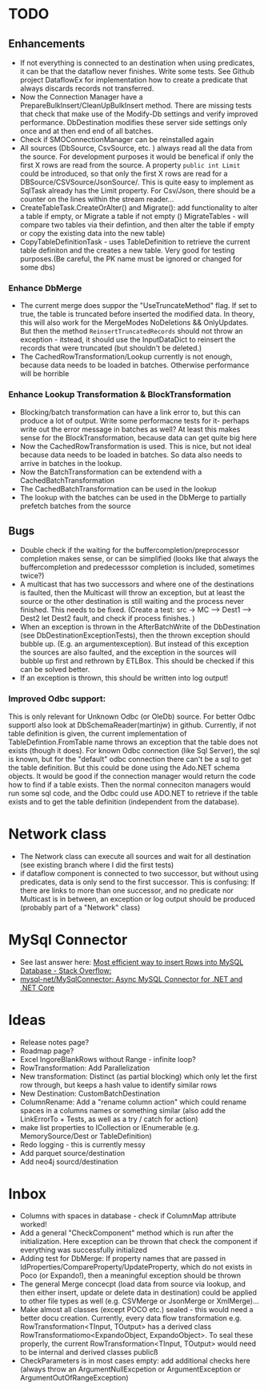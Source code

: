 # TODO

## Enhancements
- If not everything is connected to an destination when using predicates, it can be that the dataflow never finishes. Write some tests. See Github project DataflowEx for implementation how to create a predicate that always discards records not transferred.
- Now the Connection Manager have a PrepareBulkInsert/CleanUpBulkInsert method. There are missing tests that check that make use of the Modify-Db settings and verify improved performance. DbDestination modifies these server side settings only once and at then end end of all batches.
- Check if SMOConnectionManager can be reinstalled again
- All sources (DbSource, CsvSource, etc. )  always read all the data from the source. For development purposes it would be benefical if only the first X rows are read from the source. A property `public int Limit` could be introduced, so that only the first X rows are read for a DBSource/CSVSource/JsonSource/. This is quite easy to implement as SqlTask already has the Limit property. For Csv/Json, there should be a counter on the lines within the stream reader...
- CreateTableTask.CreateOrAlter() and Migrate(): add functionality to alter a table if empty, or Migrate a table if not empty
 () MigrateTables - will compare two tables via their defintion, and then alter the table if empty or copy the existing data into the new table)
- CopyTableDefinitionTask - uses TableDefinition to retrieve the current table definiton and the creates a new table. 
Very good for testing purposes.(Be careful, the PK name must be ignored or changed for some dbs)


### Enhance DbMerge 
- The current merge does suppor the "UseTruncateMethod" flag. If set to true, the table is truncated before inserted the modified data.
In theory, this will also work for the MergeModes NoDeletions && OnlyUpdates. But then the method `ReinsertTruncatedRecords` should not 
throw an exception - itstead, it should use the InputDataDict to reinsert the records that were truncated (but shouldn't be deleted.)
- The CachedRowTransformation/Lookup currently is not enough, because data needs to be loaded in batches. Otherwise performance will be horrible


### Enhance Lookup Transformation & BlockTransformation
- Blocking/batch transformation can have a link error to, but this can produce a lot of output. Write some performacne tests for it- perhaps write out the error message in batches as well? At least this makes sense for the BlockTransformation, because data can get quite big here
- Now the CachedRowTransformation is used. This is nice, but not ideal because data needs to be loaded in batches. So data also needs to arrive in batches in the lookup. 
- Now the BatchTransformation can be extendend with a CachedBatchTransformation
- The CachedBatchTransformation can be used in the lookup
- The lookup with the batches can be used in the DbMerge to partially prefetch batches from the source


## Bugs

- Double check if the waiting for the buffercompletion/preprocessor completion makes sense, or can be simplified (looks like that always the buffercompletion and predecesssor completion is included, sometimes twice?)
- A multicast that has two successors and where one of the destinations is faulted, then the Multicast will throw an exception, but at least the source or the other destination is still waiting and the process never finished. This needs to be fixed. (Create a test:
  src -> MC --> Dest1
            --> Dest2 
let Dest2 fault, and check if process finishes. 
)
- When an exception is thrown in the AfterBatchWrite of the DbDestination (see DbDestinationExceptionTests), then the thrown exception should bubble up. (E.g. an argumentexception). But instead of this exception the sources are also faulted, and the exception in the sources will bubble up first and rethrown by ETLBox. This should be checked if this can be solved better. 
- If an exception is thrown, this should be written into log output!

### Improved Odbc support:

This is only relevant for Unknown Odbc (or OleDb) source. For better Odbc supportl also  look at DbSchemaReader(martinjw) in github.
Currently, if not table definition is given, the current implementation of TableDefintion.FromTable name throws an exception that the table does not exists (though it does). 
For known Odbc connection (like Sql Server), the sql is known, but for the "default" odbc connection there can't be a sql to get the table definition. But this could be done using the Ado.NET schema objects. 
It would be good if the connection manager would return the code how to find if a table exists. Then the normal conneciton managers would run some sql code, and the Odbc could use ADO.NET to retrieve if the table exists and to get the table definition (independent from the database).

# Network class
- The Network class can execute all sources and wait for all destination (see existing branch where I did the first tests)
- if dataflow component is connected to two successor, but without using predicates, data is only send to the first successor. This is confusing: If there are links to more than one successor, and no predicate nor Multicast is in between, an exception or log output should be produced (probably part of a "Network" class)

# MySql Connector
- See last answer here: [Most efficient way to insert Rows into MySQL Database - Stack Overflow:](https://stackoverflow.com/questions/25323560/most-efficient-way-to-insert-rows-into-mysql-database)
- [mysql-net/MySqlConnector: Async MySQL Connector for .NET and .NET Core](https://github.com/mysql-net/MySqlConnector)

# Ideas

- Release notes page?
- Roadmap page? 
- Excel IngoreBlankRows without Range - infinite loop?
- RowTransformation: Add Parallelization
- New transformation: Distinct (as partial blocking) which only let the first row through, but keeps a hash value to identify similar rows
- New Destination: CustomBatchDestination
- ColumnRename: Add a "rename column action" which could rename spaces in a columns names or something similar (also add the LinkErrorTo + Tests, as well as a try / catch for action)
- make list properties to ICollection or IEnumerable (e.g. MemorySource/Dest or TableDefinition)
- Redo logging - this is currently messy
- Add parquet source/destination
- Add neo4j sourcd/destination

# Inbox
- Columns with spaces in database - check if ColumnMap attribute worked!
- Add a general "CheckComponent" method which is run after the initialization. Here exception can be thrown that check the component if everything
was successfully initialized
- Adding test for DbMerge: If property names that are passed in IdProperties/CompareProperty/UpdateProperty, which do not exists in Poco (or Expando!), then a meaningful exception should be thrown
- The general Merge concecpt (load data from source via lookup, and then either insert, update or delete data in destination) could be applied to other file types as well (e.g. CSVMerge or JsonMerge or XmlMerge)...
- Make almost all classes (except POCO etc.) sealed - this would need a better docu creation. Currently, every data flow transformation e.g. RowTransformation<TInput, TOutput> has a derived class RowTransformatiomo<ExpandoObject, ExpandoObject>. To seal these properly, the current RowTransformation<TInput, TOutput> would need to be internal and derived classes publicß
- CheckParameters is in most cases empty: add additional checks here (always throw an ArgumentNullExcpetion or ArgumentException or ArgumentOutOfRangeException)